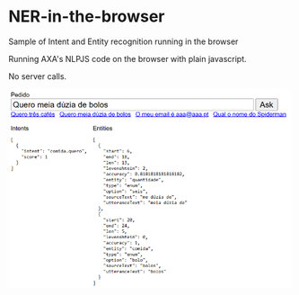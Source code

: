 # NER-in-the-browser

Sample of Intent and Entity recognition running in the browser

Running AXA's NLPJS code on the browser with plain javascript.

No server calls.

![Screenshot](screenshot.png)